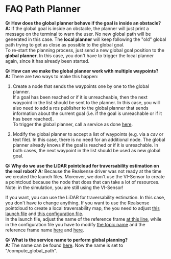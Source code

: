 # FAQ Path Planner
__Q: How does the global planner behave if the goal is inside an obstacle?__  
__A:__ If the global goal is inside an obstacle, the planner will just print a message on the terminal to warn the user. No new global path will be generated in this case. The __local planner__ will keep following the "old" global path trying to get as close as possible to the global goal.  
To re-start the planning process, just send a new global goal position to the __global planner__. In this case, you don't have to trigger the local planner again, since it has already been started.
  
__Q: How can we make the global planner work with multiple waypoints?__  
__A:__ There are two ways to make this happen:
1. Create a node that sends the waypoints one by one to the global planner.  
If a goal has been reached or if it is unreacheable, then the next waypoint in the list should be sent to the planner. In this case, you will also need to add a ros publisher to the global planner that sends information about the current goal (i.e. if the goal is unreachable or if it has been reached).  
To trigger the global planner, call a service as done [here](https://github.com/VIS4ROB-lab/smb_path_planner/blob/f470b5bc2bb7f7f9ead94f2fa3dfbd26f6f029d0/smb_planner_rviz/src/planning_panel.cpp#L262).  

2. Modify the global planner to accept a list of waypoints (e.g. via a _csv_ or text file). In this case, there is no need for an additional node. The global planner already knows if the goal is reached or if it is unreachable. In both cases, the next waypoint in the list should be used as new global goal.
  
__Q: Why do we use the LiDAR pointcloud for traversability estimation on the real robot?__
__A:__ Because the Realsense driver was not ready at the time we created the launch files. Moreover, we don't use the VI-Sensor to create a pointcloud because the node that does that can take a lot of resources. Note: in the simulation, you are still using the VI-Sensor!  

If you want, you can use the LiDAR for traversability estimation. In this case, you don't have to change anything. If you want to use the Realsense pointcloud to create a local traversability map, the you need to adjust [this launch file](https://github.com/VIS4ROB-lab/smb_path_planner/blob/master/smb_local_planner/launch/smb_elevation_mapping_real.launch) and [this configuration file](https://github.com/VIS4ROB-lab/smb_path_planner/blob/master/smb_planner_common/cfg/elevation_mapping_smb.yaml).  
In the launch file, adjust the name of the reference frame [at this line](https://github.com/VIS4ROB-lab/smb_path_planner/blob/f470b5bc2bb7f7f9ead94f2fa3dfbd26f6f029d0/smb_local_planner/launch/smb_elevation_mapping_real.launch#L10), while in the configuration file you have to modify [the topic name](https://github.com/VIS4ROB-lab/smb_path_planner/blob/f470b5bc2bb7f7f9ead94f2fa3dfbd26f6f029d0/smb_planner_common/cfg/elevation_mapping_smb.yaml#L1) and the reference frame name [here](https://github.com/VIS4ROB-lab/smb_path_planner/blob/f470b5bc2bb7f7f9ead94f2fa3dfbd26f6f029d0/smb_planner_common/cfg/elevation_mapping_smb.yaml#L2) and [here](https://github.com/VIS4ROB-lab/smb_path_planner/blob/f470b5bc2bb7f7f9ead94f2fa3dfbd26f6f029d0/smb_planner_common/cfg/elevation_mapping_smb.yaml#L6).

__Q: What is the service name to perform global planning?__  
__A:__ The name can be found [here](https://github.com/VIS4ROB-lab/smb_path_planner/blob/f470b5bc2bb7f7f9ead94f2fa3dfbd26f6f029d0/smb_planner_common/cfg/topics.yaml#L2). Now the name is set to "/compute_global_path".

